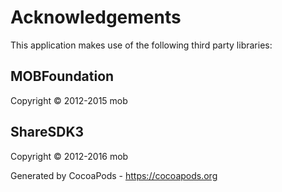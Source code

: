 # Acknowledgements
This application makes use of the following third party libraries:

## MOBFoundation

Copyright © 2012-2015 mob

## ShareSDK3

Copyright © 2012-2016 mob

Generated by CocoaPods - https://cocoapods.org
